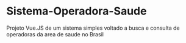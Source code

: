 # Sistema-Operadora-Saude
Projeto Vue.JS de um sistema simples voltado a busca e consulta de operadoras da area de saude no Brasil
